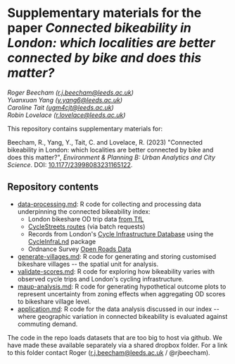 # Supplementary materials for the paper _Connected bikeability in London: which localities are better connected by bike and does this matter?_


_Roger&nbsp;Beecham ([r.j.beecham@leeds.ac.uk](mailto:r.j.beecham@leeds.ac.uk))_<br>
_Yuanxuan&nbsp;Yang ([y.yang6@leeds.ac.uk](mailto:y.yang6@leeds.ac.uk))_<br>
_Caroline&nbsp;Tait ([ugm4cjt@leeds.ac.uk](mailto:ugm4cjt@leeds.ac.uk))_<br>
_Robin&nbsp;Lovelace ([r.lovelace@leeds.ac.uk](mailto:r.lovelace@leeds.ac.uk))_


This repository contains supplementary materials for:

Beecham, R., Yang, Y., Tait, C. and Lovelace, R. (2023) "Connected bikeability in London: which localities are better connected by bike and does this matter?", *Environment & Planning B: Urban Analytics and City Science*. DOI: [10.1177/23998083231165122](https://doi.org/10.1177/23998083231165122).


## Repository contents

* [data-processing.md](data-processing.md): R code for collecting and processing data underpinning the connected bikeability index:
  + London bikeshare OD trip data [from TfL](https://cycling.data.tfl.gov.uk/)
  + [CycleStreets routes](https://www.cyclestreets.net/) (via batch requests)
  + Records from London's [Cycle Infrastructure Database](https://data.london.gov.uk/dataset/cycling-infrastructure-database) using the [CycleInfraLnd](https://github.com/PublicHealthDataGeek/CycleInfraLnd) package
  + Ordnance Survey [Open Roads Data](https://www.ordnancesurvey.co.uk/business-government/products/open-map-roads)
* [generate-villages.md](generate-villages.md): R code for generating and storing customised bikeshare villages -- the spatial unit for analysis.
* [validate-scores.md](validate-scores.md): R code for exploring how bikeability varies with observed cycle trips and London's cycling infrastructure.
* [maup-analysis.md](maup-analysis.md): R code for generating hypothetical outcome plots to represent uncertainty from zoning effects when aggregating OD scores to bikeshare village level.
* [application.md](application.md): R code for the data analysis discussed in our index -- where geographic variation in connected bikeability is evaluated against commuting demand.

The code in the repo loads datasets that are too big to host via github. We have made these available separately via a shared dropbox folder. For a link to this folder contact Roger (r.j.beecham@leeds.ac.uk / @rjbeecham).

